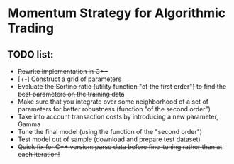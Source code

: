# Momentum Strategy for Algorithmic Trading

## TODO list:

- ~~Rewrite implementation in C++~~
- [+-] Construct a grid of parameters
- ~~Evaluate the Sortino ratio (utility function "of the first order") to find the best parameters on the training data~~
- Make sure that you integrate over some neighborhood of a set of parameters for better robustness (function "of the second order")
- Take into account transaction costs by introducing a new parameter, Gamma
- Tune the final model (using the function of the "second order")
- Test model out of sample (download and prepare test dataset)
- ~~Quick fix for C++ version: parse data before fine-tuning rather than at each iteration!~~
